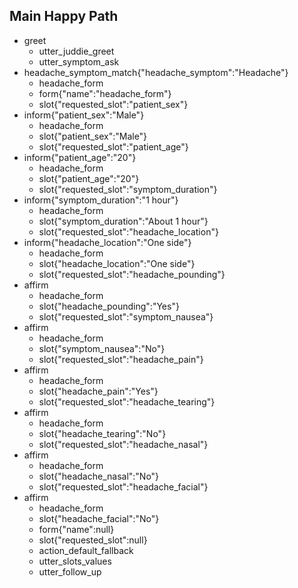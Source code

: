 ## Main Happy Path

* greet
    - utter_juddie_greet
    - utter_symptom_ask
* headache_symptom_match{"headache_symptom":"Headache"}
    - headache_form
    - form{"name":"headache_form"}
    - slot{"requested_slot":"patient_sex"}
* inform{"patient_sex":"Male"}
    - headache_form
    - slot{"patient_sex":"Male"}
    - slot{"requested_slot":"patient_age"}
* inform{"patient_age":"20"}
    - headache_form
    - slot{"patient_age":"20"}
    - slot{"requested_slot":"symptom_duration"}
* inform{"symptom_duration":"1 hour"}
    - headache_form
    - slot{"symptom_duration":"About 1 hour"}
    - slot{"requested_slot":"headache_location"}
* inform{"headache_location":"One side"}
    - headache_form
    - slot{"headache_location":"One side"}
    - slot{"requested_slot":"headache_pounding"}
* affirm
    - headache_form
    - slot{"headache_pounding":"Yes"}
    - slot{"requested_slot":"symptom_nausea"}
* affirm
    - headache_form
    - slot{"symptom_nausea":"No"}
    - slot{"requested_slot":"headache_pain"}
* affirm
    - headache_form
    - slot{"headache_pain":"Yes"}
    - slot{"requested_slot":"headache_tearing"}
* affirm
    - headache_form
    - slot{"headache_tearing":"No"}
    - slot{"requested_slot":"headache_nasal"}
* affirm
    - headache_form
    - slot{"headache_nasal":"No"}
    - slot{"requested_slot":"headache_facial"}
* affirm
    - headache_form
    - slot{"headache_facial":"No"}
    - form{"name":null}
    - slot{"requested_slot":null}
    - action_default_fallback
    - utter_slots_values
    - utter_follow_up
